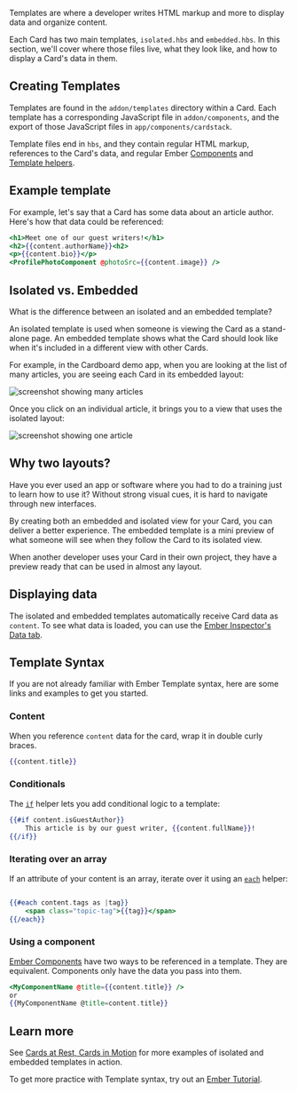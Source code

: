 Templates are where a developer writes HTML markup and more to display data and organize content.

Each Card has two main templates, `isolated.hbs` and `embedded.hbs`.
In this section, we'll cover where those files live, what they look like, and how to display a Card's data in them.

## Creating Templates

Templates are found in the `addon/templates` directory within a Card.
Each template has a corresponding JavaScript file in `addon/components`,
and the export of those JavaScript files in `app/components/cardstack`.

Template files end in `hbs`, and they contain regular HTML markup,
references to the Card's data,
and regular Ember [Components](https://guides.emberjs.com/release/components/defining-a-component/) and [Template helpers](https://guides.emberjs.com/release/templates/handlebars-basics/).

## Example template

For example, let's say that a Card has some data about an article author.
Here's how that data could be referenced:

```handlebars
<h1>Meet one of our guest writers!</h1>
<h2>{{content.authorName}}<h2>
<p>{{content.bio}}</p>
<ProfilePhotoComponent @photoSrc={{content.image}} />
```

## Isolated vs. Embedded

What is the difference between an isolated and an embedded template?

An isolated template is used when someone is viewing the Card as a stand-alone page. An embedded template shows what the Card should
look like when it's included in a different view with other Cards.

For example, in the Cardboard demo app, when you are looking at the list of many articles, you are seeing each Card in its embedded layout:

![screenshot showing many articles](/images/cardboard-initial.png)

Once you click on an individual article, it brings you to a view that uses the isolated layout:

![screenshot showing one article](/images/isolated-template.jpg)

## Why two layouts?

Have you ever used an app or software where you had to do a training just to learn how to use it? Without strong visual cues, it is hard to navigate through new interfaces.

By creating both an embedded and isolated view for your Card,
you can deliver a better experience.
The embedded template is a mini preview of what someone will see when
they follow the Card to its isolated view.

When another developer uses your Card in their own project, they have a preview ready that can be used in almost any layout.

## Displaying data

The isolated and embedded templates automatically receive Card data as `content`. To see what data is loaded, you can use the [Ember Inspector's Data tab](https://guides.emberjs.com/release/ember-inspector/data/).

## Template Syntax

If you are not already familiar with Ember Template syntax, here are some links and examples to get you started.

### Content

When you reference `content` data for the card, wrap it in double curly braces.

```handlebars
{{content.title}}
```

### Conditionals

The [`if`](https://guides.emberjs.com/release/templates/conditionals/) helper lets you add conditional logic to a template:

```handlebars
{{#if content.isGuestAuthor}}
    This article is by our guest writer, {{content.fullName}}!
{{/if}}
```

### Iterating over an array

If an attribute of your content is an array, iterate over it using an [`each`](https://api.emberjs.com/ember/release/classes/Ember.Templates.helpers/methods/each?anchor=each) helper:

```handlebars

{{#each content.tags as |tag}}
    <span class="topic-tag">{{tag}}</span>
{{/each}}
```

### Using a component

[Ember Components](https://guides.emberjs.com/release/components/defining-a-component/) have two ways to be referenced in a template. They are equivalent. Components only have the data you pass into them.

```handlebars
<MyComponentName @title={{content.title}} />
or
{{MyComponentName @title=content.title}}
```

## Learn more

See [Cards at Rest, Cards in Motion](https://medium.com/cardstack/cards-at-rest-cards-in-motion-4a0f88a8b6c5) for more examples of isolated and embedded templates in action.

To get more practice with Template syntax, try out an [Ember Tutorial](https://guides.emberjs.com/release/tutorial/ember-cli/).
